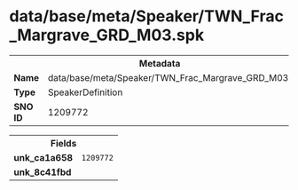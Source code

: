 <h1>data/base/meta/Speaker/TWN_Frac_Margrave_GRD_M03.spk</h1><table><tr><th colspan="100%">Metadata</th></tr><tr><td><b>Name</b></td><td>data/base/meta/Speaker/TWN_Frac_Margrave_GRD_M03.spk</td></tr><tr><td><b>Type</b></td><td>SpeakerDefinition</td></tr><tr><td><b>SNO ID</b></td><td>1209772</td></tr></table>

<table><tr><th colspan="100%">Fields</th></tr><tr><td><b>unk_ca1a658</b></td><td><code>1209772</code></td></tr><tr><td><b>unk_8c41fbd</b></td><td></td></tr></table>

